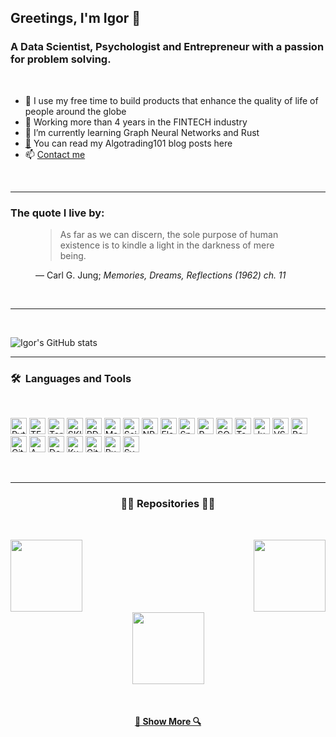 ## Greetings, I'm Igor 👋 

### A Data Scientist, Psychologist and Entrepreneur with a passion for problem solving.
<br />

- 🔭 I use my free time to build products that enhance the quality of life of people around the globe
- 🌟 Working more than 4 years in the FINTECH industry
- 🌱 I’m currently learning Graph Neural Networks and Rust
- [📜](https://algotrading101.com/learn/) You can read my Algotrading101 blog posts here
- 📫 [Contact me](mailto:igor.radovanovic@algotrading101.com) 

<br />

---

### The quote I live by:

<figure class="quote">
  <blockquote>
    As far as we can discern, the sole purpose of human existence is to kindle a light in the darkness of mere being.
  </blockquote>
  <figcaption>
   &mdash; Carl G. Jung; <cite>Memories, Dreams, Reflections (1962) ch. 11</cite> 
  </figcaption> 
</figure>
<br />

---

<br />

![Igor's GitHub stats](https://github-readme-stats.vercel.app/api?username=igorwounds&show_icons=true&theme=dark)

---

### 🛠️&nbsp;&nbsp;Languages&nbsp;and&nbsp;Tools

<br />

<a><img src="https://github.com/get-icon/geticon/raw/master/icons/python.svg" alt="Python" width="26px" height="26px"></a>
<a><img src="https://github.com/get-icon/geticon/raw/master/icons/tensorflow.svg" alt="TF" width="26px" height="26px"></a>
<a><img src="https://github.com/get-icon/geticon/raw/master/icons/pytorch.svg" alt="Torch" width="26px" height="26px"></a>
<a><img src="https://upload.wikimedia.org/wikipedia/commons/0/05/Scikit_learn_logo_small.svg" alt="SKlearn" width="26px" height="26px"></a>
<a><img src="https://github.com/get-icon/geticon/raw/master/icons/pandas-logo.svg" alt="PD" width="26px" height="26px"></a>
<a><img src="https://upload.wikimedia.org/wikipedia/commons/8/84/Matplotlib_icon.svg" alt="MatPlotLib" width="26px" height="26px"></a>
<a><img src="https://upload.wikimedia.org/wikipedia/commons/b/b2/SCIPY_2.svg" alt="SciPy" width="26px" height="26px"></a>
<a><img src="https://www.vectorlogo.zone/logos/numpy/numpy-icon.svg" alt="NP" width="26px" height="26px"></a>
<a><img src="https://github.com/get-icon/geticon/raw/master/icons/flask.svg" alt="Flask" width="26px" height="26px"></a>
<a><img src="https://www.vectorlogo.zone/logos/apache_spark/apache_spark-icon.svg" alt="Spark" width="26px" height="26px"></a>
<a><img src="https://github.com/get-icon/geticon/raw/master/icons/r-lang.svg" alt="R" width="26px" height="26px"></a>
<a><img src="https://github.com/get-icon/geticon/raw/master/icons/mysql.svg" alt="SQL" width="26px" height="26px"></a>
<a><img src="https://github.com/get-icon/geticon/raw/master/icons/tableau-icon.svg" alt="Tableau" width="26px" height="26px"></a>
<a><img src="https://github.com/get-icon/geticon/raw/master/icons/jupyter.svg" alt="Jupyter" width="26px" height="26px"></a>
<a><img src="https://github.com/get-icon/geticon/raw/master/icons/visual-studio-code.svg" alt="VS" width="26px" height="26px"></a>
<a><img src="https://github.com/get-icon/geticon/raw/master/icons/bash.svg" alt="Bash" width="26px" height="26px"></a>
<a><img src="https://github.com/get-icon/geticon/raw/master/icons/git.svg" alt="Git" width="26px" height="26px"></a>
<a><img src="https://github.com/get-icon/geticon/raw/master/icons/aws.svg" alt="AWS" width="26px" height="26px"></a>
<a><img src="https://github.com/get-icon/geticon/raw/master/icons/docker-icon.svg" alt="Docker" width="26px" height="26px"></a>
<a><img src="https://github.com/get-icon/geticon/raw/master/icons/kubernetes.svg" alt="Kubernetes" width="26px" height="26px"></a>
<a><img src="https://github.com/get-icon/geticon/raw/master/icons/github-icon.svg" alt="GitHub" width="26px" height="26px"></a>
<a><img src="https://github.com/get-icon/geticon/raw/master/icons/rust.svg" alt="Rust" width="26px" height="26px"></a>
<a><img src="https://upload.wikimedia.org/wikipedia/commons/thumb/1/1b/Svelte_Logo.svg/1200px-Svelte_Logo.svg.png" alt="Svelte" width="26px" height="26px"></a>

<br /> 

---
<h3 align="center">👨‍💻 Repositories 👨‍💻</h3>
<br>
<div width="100%" align="center">

  <a align="left" href="https://github.com/IgorWounds/Cluster-Analysis-Machine-Learning-for-Pairs-Trading" title="Cluster Analysis Pairs Trading"><img align="left" height="115" src="https://github-readme-stats.vercel.app/api/pin/?username=igorwounds&repo=Cluster-Analysis-Machine-Learning-for-Pairs-Trading&theme=react&border_color=61dafb&border_radius=10"></a>

  <a align="right" href="https://github.com/IgorWounds/Terra-Blockchain-Algotrading101" title="Terra Blockchain"><img align="right" height="115" src="https://github-readme-stats.vercel.app/api/pin/?username=igorwounds&repo=Terra-Blockchain-Algotrading101&theme=react&border_color=61dafb&border_radius=10"></a>
</div>
<br/><br/><br/><br/><br/><br/>
<div width="100%" align="center">

  <a align="center" href="https://github.com/IgorWounds/AlgoTrading101-Interactive-Brokers-Course-ib_insync-" title="ib_insync Course"><img align="center" height="115" src="https://github-readme-stats.vercel.app/api/pin/?username=igorwounds&repo=AlgoTrading101-Interactive-Brokers-Course-ib_insync-&theme=react&border_color=61dafb&border_radius=10"></a>

</div>

<br>
<h4 align="center">
  <a href="https://github.com/igorwounds?tab=repositories" title="Show Repositories">🔎 Show More 🔍</a>
</h4>
